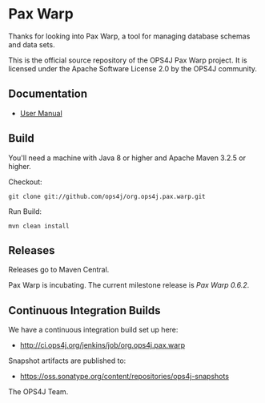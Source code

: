 ﻿Pax Warp
========

Thanks for looking into Pax Warp, a tool for managing database schemas
and data sets.

This is the official source repository of the OPS4J Pax Warp project.
It is licensed under the Apache Software License 2.0 by the OPS4J community.

## Documentation

* [User Manual](http://ops4j.github.io/pax/warp/0.5.0/)

## Build

You'll need a machine with Java 8 or higher and Apache Maven 3.2.5
or higher.

Checkout:

    git clone git://github.com/ops4j/org.ops4j.pax.warp.git

Run Build:

    mvn clean install


## Releases

Releases go to Maven Central.

Pax Warp is incubating. The current milestone release is *Pax Warp 0.6.2*.

## Continuous Integration Builds

We have a continuous integration build set up here:

* <http://ci.ops4j.org/jenkins/job/org.ops4j.pax.warp>

Snapshot artifacts are published to:

* <https://oss.sonatype.org/content/repositories/ops4j-snapshots>


The OPS4J Team.

